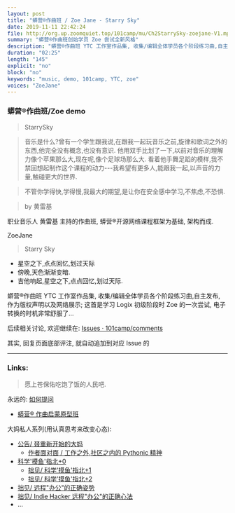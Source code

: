 ```yaml
---
layout: post
title: "蟒营®作曲班 / Zoe Jane - Starry Sky"
date: 2019-11-11 22:42:24 
file: http://org.up.zoomquiet.top/101camp/mu/Ch2StarrySky-zoejane-V1.mp3
summary: "蟒营®作曲班创始学员 Zoe 尝试全新风格"
description: "蟒营®作曲班 YTC 工作室作品集, 收集/编辑全体学员各个阶段练习曲,自主发布, 作为版权声明以及网络展示; 这首是学习 Logix 初级阶段时 Zoe 的一次尝试, 电子转换的时机非常舒服了..."
duration: "02:25" 
length: "145"
explicit: "no" 
block: "no" 
keywords: "music, demo, 101camp, YTC, zoe"
voices: "ZoeJane"
---
```


### 蟒营®作曲班/Zoe demo
> StarrySky



> 音乐是什么?曾有一个学生跟我说,在跟我一起玩音乐之前,旋律和歌词之外的东西,他完全没有概念,也没有意识. 他用双手比划了一下,以前对音乐的理解力像个苹果那么大,现在呢,像个足球场那么大. 看着他手舞足蹈的模样,我不禁回想起制作这个课程的动力---我希望有更多人,能跟我一起,以声音的力量,触碰更大的世界. 

> 不管你学得快,学得慢,我最大的期望,是让你在安全感中学习,不焦虑,不恐惧. 

> by 黄雷基

职业音乐人 黄雷基 主持的作曲班,
蟒营®开源网络课程框架为基础, 架构而成. 


ZoeJane

> Starry Sky

- 星空之下,点点回忆,划过天际
- 傍晚,天色渐渐变暗. 
- 吉他响起,星空之下,点点回忆,划过天际. 


蟒营®作曲班 YTC 工作室作品集, 收集/编辑全体学员各个阶段练习曲,自主发布, 作为版权声明以及网络展示; 这首是学习 Logix 初级阶段时 Zoe 的一次尝试, 电子转换的时机非常舒服了...


后续相关讨论, 欢迎继续在:
[Issues · 101camp/comments](https://github.com/101camp/comments/issues)


其实, 回复页面底部评注, 就自动追加到对应 Issue 的

-------------
### Links: 
> 愿上苍保佑吃饱了饭的人民吧.


永远的: [如何提问](https://gitlab.com/101camp/2py/tasks/wikis/HandBooks/Hb4Ask)

- [蟒营® 作曲启蒙原型班](https://mu.101.camp/)

大妈私人系列(用认真思考来改变心态):

- [公告/ 叕重新开始的大妈](https://mp.weixin.qq.com/s/N5TuRRbF485D4Q90XdDA7g)
    + [作者面对面 / 工作之外,社区之内的 Pythonic 精神](https://mp.weixin.qq.com/s/Rj3YRIpecMIsV9UzEY4_lw)
- [科学'摸鱼'指北+0](https://mp.weixin.qq.com/s/Q-keoD_3L29zKNPnwLTFXw)
    + [拙见/ 科学'摸鱼'指北+1](https://mp.weixin.qq.com/s/fnu9dtLQVc_TiShluhXccw)
    + [拙见/ 科学'摸鱼'指北+2](https://mp.weixin.qq.com/s/4NZGKhdbAaanxNKZyQR-vg)
- [拙见/ 远程"办公"的正确姿势](https://mp.weixin.qq.com/s/XzN7if9-ntvOkIbRrT4s_Q)
- [拙见/ Indie Hacker 远程"办公"的正确心法](https://mp.weixin.qq.com/s/d28HqnF5aRs0jZ4tKwSmQg)
- ... 




